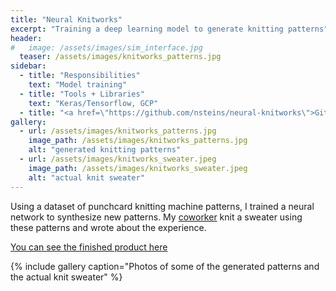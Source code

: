 ```yaml
---
title: "Neural Knitworks"
excerpt: "Training a deep learning model to generate knitting patterns"
header:
#   image: /assets/images/sim_interface.jpg
  teaser: /assets/images/knitworks_patterns.jpg
sidebar:
  - title: "Responsibilities"
    text: "Model training"
  - title: "Tools + Libraries"
    text: "Keras/Tensorflow, GCP"
  - title: "<a href=\"https://github.com/nsteins/neural-knitworks\">Github Repo</a>"
gallery:
  - url: /assets/images/knitworks_patterns.jpg
    image_path: /assets/images/knitworks_patterns.jpg
    alt: "generated knitting patterns"
  - url: /assets/images/knitworks_sweater.jpeg
    image_path: /assets/images/knitworks_sweater.jpeg
    alt: "actual knit sweater"
---
```


Using a dataset of punchcard knitting machine patterns, I trained a neural network to synthesize new patterns. My [coworker](https://www.linkedin.com/in/allahale/) knit a sweater using these patterns and wrote about the experience.

[You can see the finished product here](https://www.ravelry.com/projects/AlkaPalka/neural-knitworks-sweater)

{% include gallery caption="Photos of some of the generated patterns and the actual knit sweater" %}
